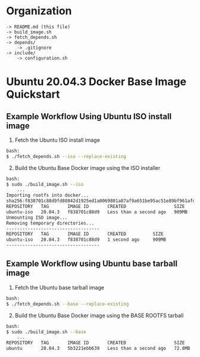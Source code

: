 [//]: # (Readme.md - Ubuntu 20.04.4 base operating system)

# Organization
```
-> README.md (this file)
-> build_image.sh
-> fetch_depends.sh
-> depends/
	-> .gitignore
-> include/
	-> configuration.sh
```

# Ubuntu 20.04.3 Docker Base Image Quickstart

## Example Workflow Using Ubuntu ISO install image

1. Fetch the Ubuntu ISO install image

```bash
bash:
$ ./fetch_depends.sh --iso --replace-existing
```

2. Build the Ubuntu Base Docker image using the ISO installer

```bash
bash:
$ sudo ./build_image.sh --iso
	...
Importing rootfs into docker...
sha256:f838701c88d9fd80842d1925ed1a0069801a87af9a651be95ac51e89bf961afd
REPOSITORY   TAG       IMAGE ID       CREATED                  SIZE
ubuntu-iso   20.04.3   f838701c88d9   Less than a second ago   909MB
Unmounting ISO image...
Removing temporary directories...
-----------------------------------
REPOSITORY   TAG       IMAGE ID       CREATED          SIZE
ubuntu-iso   20.04.3   f838701c88d9   1 second ago     909MB
-----------------------------------
```

## Example Workflow using Ubuntu base tarball image

1. Fetch the Ubuntu base tarball image

```bash
bash:
$ ./fetch_depends.sh --base --replace-existing
```

2. Build the Ubuntu Base Docker image using the BASE ROOTFS tarball

```bash
bash:
$ sudo ./build_image.sh --base
	...
REPOSITORY   TAG       IMAGE ID       CREATED                  SIZE
ubuntu       20.04.3   5b3221ebb639   Less than a second ago   72.8MB
```
